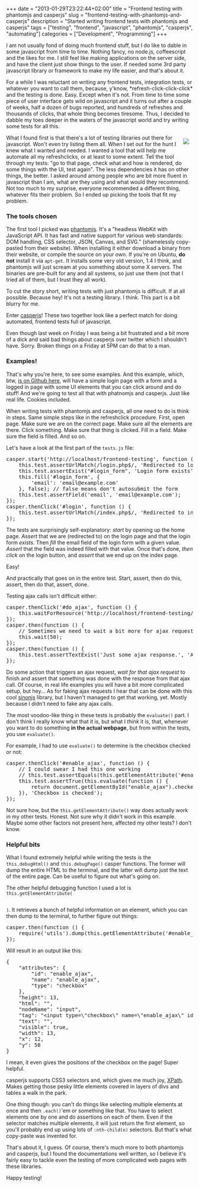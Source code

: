 +++
date = "2013-01-29T23:22:44+02:00"
title = "Frontend testing with phantomjs and casperjs"
slug = "frontend-testing-with-phantomjs-and-casperjs"
description = "Started writing frontend tests with phantomjs and casperjs"
tags = ["testing", "frontend", "javascript", "phantomjs", "casperjs", "automating"]
categories = ["Development", "Programming"]
+++
<p>
I am not usually fond of doing much frontend stuff, but I do like to dable in some javascript from time to time. Nothing fancy, no node.js, coffeescript and the likes for me. I still feel like making applications on the server side, and have the client just show things to the user. If needed some 3rd party javascript library or framework to make my life easier, and that's about it.
</p>

<p>
For a while I was reluctant on writing any frontend tests, integration tests, or whatever you want to call them, because, y'know, *refresh-click-click-click* and the testing is done. Easy. Except when it's not. From time to time some piece of user interface gets wild on javascript and it turns out after a couple of weeks, half a dozen of bugs reported, and hundreds of refreshes and thousands of clicks, that whole thing becomes tiresome. Thus, I decided to dabble my toes deeper in the waters of the javascript world and try writing some tests for all this.
</p>

<p>
<img unselectable="on" style="float:right;padding:10px;" src="http://robertbasic.com/static/img/posts/frontend-testing.png">
</p>

<p>
What I found first is that there's a lot of testing libraries out there for javascript. Won't even try listing them all. When I set out for the hunt I knew what I wanted and needed. I wanted a tool that will help me automate all my refreshclicks, or at least to some extent. Tell the tool through my tests: "go to that page, check what and how is rendered, do some things with the UI, test again". The less dependencies it has on other things, the better. I asked around among people who are bit more fluent in javascript than I am, what are they using and what would they recommend. Not too much to my surprise, everyone recommended a different thing, whatever fits their problem. So I ended up picking the tools that fit my problem.
</p>

<h3>The tools chosen</h3>

<p>
The first tool I picked was <a href="http://phantomjs.org/">phantomjs</a>. It's a "headless WebKit with JavaScript API. It has fast and native support for various web standards: DOM handling, CSS selector, JSON, Canvas, and SVG." (shamelessly copy-pasted from their website). When installing it either download a binary from their website, or compile the source on your own. If you're on Ubuntu, <b>do not</b> install it via <code>apt-get</code>. It installs some very old version, 1.4 I think, and phantomjs will just scream at you something about some X servers. The binaries are pre-built for any and all systems, so just use them (not that I tried all of them, but I trust they all work).
</p>

<p>
To cut the story short, writing tests with just phantomjs is difficult. If at all possible. Because hey! It's not a testing library. I think. This part is a bit blurry for me.
</p>

<p>
Enter <a href="http://casperjs.org/">casperjs</a>! These two together look like a perfect match for doing automated, frontend tests full of javascript.
</p>

<p>
Even though last week on Friday I was being a bit frustrated and a bit more of a dick and said bad things about casperjs over twitter which I shouldn't have. Sorry. Broken things on a Friday at 5PM can do that to a man.
</p>

<h3>Examples!</h3>

<p>
That's why you're here, to see some examples. And this example, which, btw, <a href="https://github.com/robertbasic/blog-examples/tree/master/frontend-testing">is on Github here</a>, will have a simple login page with a form and a logged in page with some UI elements that you can click around and do stuff! And we're going to test all that with phatnomjs and casperjs. Just like real life. Cookies included.
</p>

<p>
When writing tests with phantomjs and casperjs, all one need to do is think in steps. Same simple steps like in the refreshclick procedure. First, open page. Make sure we are on the correct page. Make sure all the elements are there. Click something. Make sure that thing is clicked. Fill in a field. Make sure the field is filled. And so on.
</p>

<p>
Let's have a look at the first part of the <code>tests.js</code> file:
</p>


<pre name="code" class="php">casper.start('http://localhost/frontend-testing', function () {
    this.test.assertUrlMatch(/login.php$/, 'Redirected to login page');
    this.test.assertExist("#login_form", 'Login form exists');
    this.fill('#login_form', {
        'email': 'email@example.com'
    }, false); // false means don't autosubmit the form
    this.test.assertField('email', 'email@example.com');
});
casper.thenClick('#login', function () {
    this.test.assertUrlMatch(/index.php$/, 'Redirected to index page after login');
});
</pre>

<p>
The tests are surprisingly self-explanatory: <i>start</i> by opening up the home page. <i>Assert</i> that we are (redirected to) on the login page and that the login form <i>exists</i>. Then <i>fill</i> the email field of the login form with a given value. <i>Assert</i> that the field was indeed filled with that value. Once that's done, <i>then click</i> on the login button, and <i>assert</i> that we end up on the index page.
</p>

<p>
Easy!
</p>

<p>
And practically that goes on in the entire test. Start, assert, then do this, assert, then do that, assert, done.
</p>

<p>
Testing ajax calls isn't difficult either:
</p>


<pre name="code" class="php">casper.thenClick('#do_ajax', function () {
    this.waitForResource('http://localhost/frontend-testing/ajax.php');
});
casper.then(function () {
    // Sometimes we need to wait a bit more for ajax requests ...
    this.wait(50);
});
casper.then(function () {
    this.test.assertTextExist('Just some ajax response.', 'Ajax request was made');
});
</pre>

<p>
Do some action that triggers an ajax request, <i>wait for that ajax request</i> to finish and assert that something was done with the response from that ajax call. Of course, in real life examples you will have a bit more complicated setup, but hey... As for faking ajax requests I hear that can be done with this cool <a href="http://sinonjs.org/">sinonjs</a> library, but I haven't managed to get that working, yet. Mostly because I didn't need to fake any ajax calls.
</p>

<p>
The most voodoo-like thing in these tests is probably the <code>evaluate()</code> part. I don't think I really know what that it is, but what I <i>think</i> it is, that, whenever you want to do something <b>in the actual webpage</b>, but from within the tests, you use <code>evaluate()</code>. 
</p>

<p>
For example, I had to use <code>evaluate()</code> to determine is the checkbox checked or not:
</p>


<pre name="code" class="php">casper.thenClick('#enable_ajax', function () {
    // I could swear I had this one working
    // this.test.assertEquals(this.getElementAttribute('#enable_ajax', 'checked'), 'checked', 'Checkbox is checked');
    this.test.assertTrue(this.evaluate(function () { 
        return document.getElementById("enable_ajax").checked;
    }), 'Checkbox is checked');
});
</pre>

<p>
Not sure how, but the <code>this.getElementAttribute()</code> way does actually work in my other tests. Honest. Not sure why it didn't work in this example. Maybe some other factors not present here, affected my other tests? I don't know.
</p>

<h3>Helpful bits</h3>

<p>
What I found extremely helpful while writing the tests is the <code>this.debugHtml()</code> and <code>this.debugPage()</code> casper functions. The former will dump the entire HTML to the terminal, and the latter will dump just the text of the entire page. Can be useful to figure out what's going on.
</p>

<p>
The other helpful debugging function I used a lot is <code>this.getElementAttribute(

<selector>)</selector></code>. It retrieves a bunch of helpful information on an element, which you can then dump to the terminal, to further figure out things:
</p>


<pre name="code" class="php">casper.then(function () {
    require('utils').dump(this.getElementAttribute('#enable_ajax'));
});
</pre>

<p>
Will result in an output like this:
</p>


<pre name="code" class="php">{
    "attributes": {
        "id": "enable_ajax",
        "name": "enable_ajax",
        "type": "checkbox"
    },
    "height": 13,
    "html": "",
    "nodeName": "input",
    "tag": "&lt;input type=\"checkbox\" name=\"enable_ajax\" id=\"enable_ajax\"&gt;",
    "text": "",
    "visible": true,
    "width": 13,
    "x": 12,
    "y": 58
}
</pre>

<p>
I mean, it even gives the positions of the checkbox on the page! Super helpful.
</p>

<p>
casperjs supports CSS3 selectors and, which gives me much joy, <a href="http://en.wikipedia.org/wiki/XPath">XPath</a>. Makes getting those pesky little elements covered in layers of divs and tables a walk in the park.
</p>

<p>
One thing though: you can't do things like selecting multiple elements at once and then <code>.each()</code>'em or something like that. You have to select elements one by one and do assertions on each of them. Even if the selector matches multiple elements, it will just return the first element, so you'll probably end up using lots of <code>:nth-child(n)</code> selectors. But that's what copy-paste was invented for.
</p>

<p>
That's about it, I guess. Of course, there's much more to both phantomjs and casperjs, but I found the documentations well written, so I believe it's fairly easy to tackle even the testing of more complicated web pages with these libraries.
</p>

<p>
Happy testing!
</p>
